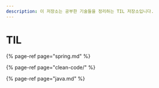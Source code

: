 ```yaml
---
description: 이 저장소는 공부한 기술들을 정리하는 TIL 저장소입니다.
---
```


# TIL

{% page-ref page="spring.md" %}

{% page-ref page="clean-code/" %}

{% page-ref page="java.md" %}



